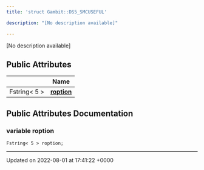 ```yaml
---
title: 'struct Gambit::DS5_SMCUSEFUL'

description: "[No description available]"

---
```









[No description available]

## Public Attributes

|                | Name           |
| -------------- | -------------- |
| Fstring< 5 > | **[roption](/documentation/code/darkbit_development/classes/structgambit_1_1ds5__smcuseful/#variable-roption)**  |

## Public Attributes Documentation

### variable roption

```
Fstring< 5 > roption;
```


-------------------------------

Updated on 2022-08-01 at 17:41:22 +0000